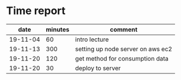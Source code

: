 # Time report

|date|minutes|comment|
|----|-------|-------|
|19-11-04|60|intro lecture|
|19-11-13|300|setting up node server on aws ec2|
|19-11-20|120|get method for consumption data|
|19-11-20|30|deploy to server|

